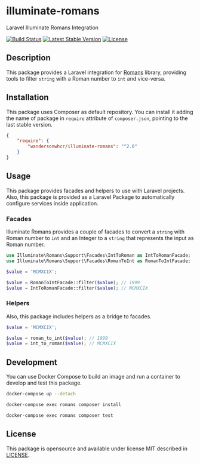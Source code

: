 # illuminate-romans

Laravel Illuminate Romans Integration

[![Build Status](https://github.com/wandersonwhcr/illuminate-romans/actions/workflows/test.yml/badge.svg?branch=main)](https://github.com/wandersonwhcr/illuminate-romans/actions/workflows/test.yml?query=branch%3Amain)
[![Latest Stable Version](https://poser.pugx.org/wandersonwhcr/illuminate-romans/v/stable?format=flat)](https://packagist.org/packages/wandersonwhcr/illuminate-romans)
[![License](https://poser.pugx.org/wandersonwhcr/illuminate-romans/license?format=flat)](https://packagist.org/packages/wandersonwhcr/illuminate-romans)

## Description

This package provides a Laravel integration for
[Romans](https://github.com/wandersonwhcr/romans) library, providing tools to
filter `string` with a Roman number to `int` and vice-versa.

## Installation

This package uses Composer as default repository. You can install it adding the
name of package in `require` attribute of `composer.json`, pointing to the last
stable version.

```json
{
    "require": {
        "wandersonwhcr/illuminate-romans": "^2.0"
    }
}
```

## Usage

This package provides facades and helpers to use with Laravel projects. Also,
this package is provided as a Laravel Package to automatically configure
services inside application.

### Facades

Illuminate Romans provides a couple of facades to convert a `string` with Roman
number to `int` and an Integer to a `string` that represents the input as Roman
number.

```php
use Illuminate\Romans\Support\Facades\IntToRoman as IntToRomanFacade;
use Illuminate\Romans\Support\Facades\RomanToInt as RomanToIntFacade;

$value = 'MCMXCIX';

$value = RomanToIntFacade::filter($value); // 1999
$value = IntToRomanFacade::filter($value); // MCMXCIX
```

### Helpers

Also, this package includes helpers as a bridge to facades.

```php
$value = 'MCMXCIX';

$value = roman_to_int($value); // 1999
$value = int_to_roman($value); // MCMXCIX
```

## Development

You can use Docker Compose to build an image and run a container to develop and
test this package.

```bash
docker-compose up --detach

docker-compose exec romans composer install

docker-compose exec romans composer test
```

## License

This package is opensource and available under license MIT described in
[LICENSE](https://github.com/wandersonwhcr/laravel-romans/blob/main/LICENSE).
